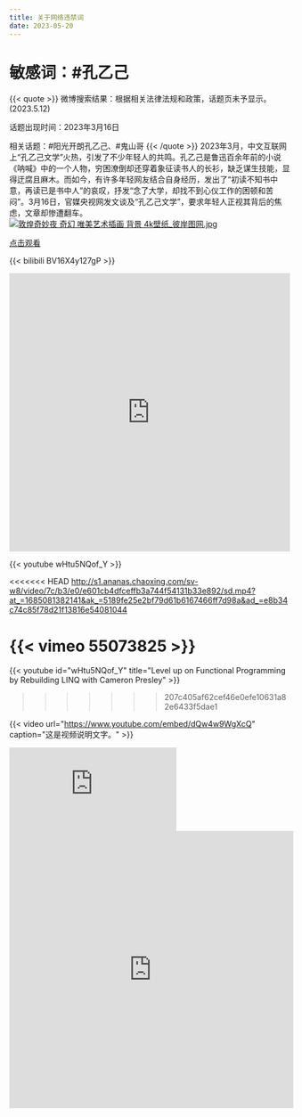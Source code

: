 ```yaml
---
title: 关于网络违禁词
date: 2023-05-20
---
```


# 敏感词：#孔乙己
{{< quote >}}
微博搜索结果：根据相关法律法规和政策，话题页未予显示。 (2023.5.12)

话题出现时间：2023年3月16日

相关话题：#阳光开朗孔乙己、#鬼山哥
{{< /quote >}}
2023年3月，中文互联网上“孔乙己文学”火热，引发了不少年轻人的共鸣。孔乙己是鲁迅百余年前的小说《呐喊》中的一个人物，穷困潦倒却还穿着象征读书人的长衫，缺乏谋生技能，显得迂腐且麻木。而如今，有许多年轻网友结合自身经历，发出了“初读不知书中意，再读已是书中人”的哀叹，抒发“念了大学，却找不到心仪工作的困顿和苦闷”。3月16日，官媒央视网发文谈及“孔乙己文学”，要求年轻人正视其背后的焦虑，文章却惨遭翻车。
<a href="https://smms.app/image/Xo4zVIeKq3SJ9rt" target="_blank"><img src="https://s2.loli.net/2023/03/03/Xo4zVIeKq3SJ9rt.jpg" alt="敦煌奇妙夜 奇幻 唯美艺术插画 背景 4k壁纸_彼岸图网.jpg"></a>

[点击观看](http://s138.ananas.chaoxing.com/sv-w8/video/7c/b3/e0/e601cb4dfceffb3a744f54131b33e892/sd.mp4?at_=1685081382141&ak_=5189fe25e2bf79d61b6167466ff7d98a&ad_=e8b34c74c85f78d21f13816e54081044)


{{< bilibili BV16X4y127gP >}}




<iframe frameborder="0" width="100%" height="500" src="http://v.qq.com/txp/iframe/player.html?vid=y3516rua1ni&autoplay=false&full=true"></iframe>

{{< youtube wHtu5NQof_Y >}}

<<<<<<< HEAD
http://s1.ananas.chaoxing.com/sv-w8/video/7c/b3/e0/e601cb4dfceffb3a744f54131b33e892/sd.mp4?at_=1685081382141&ak_=5189fe25e2bf79d61b6167466ff7d98a&ad_=e8b34c74c85f78d21f13816e54081044

{{< vimeo 55073825 >}}
=======
{{< youtube
    id="wHtu5NQof_Y"
    title="Level up on Functional Programming by Rebuilding LINQ with Cameron Presley" >}}

>>>>>>> 207c405af62cef46e0efe10631a82e6433f5dae1


{{< video url="https://www.youtube.com/embed/dQw4w9WgXcQ" caption="这是视频说明文字。" >}}

<iframe frameborder="0" src="https://v.qq.com/txp/iframe/player.html?vid=k3516252up1" allowFullScreen="true"></iframe>

<iframe height=498 width=510 src='https://player.youku.com/embed/XNTk2Nzc3MzMwOA==' frameborder=0 'allowfullscreen'></iframe>